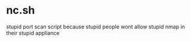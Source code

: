 # nc.sh
stupid port scan script because stupid people wont allow stupid nmap in their stupid appliance
